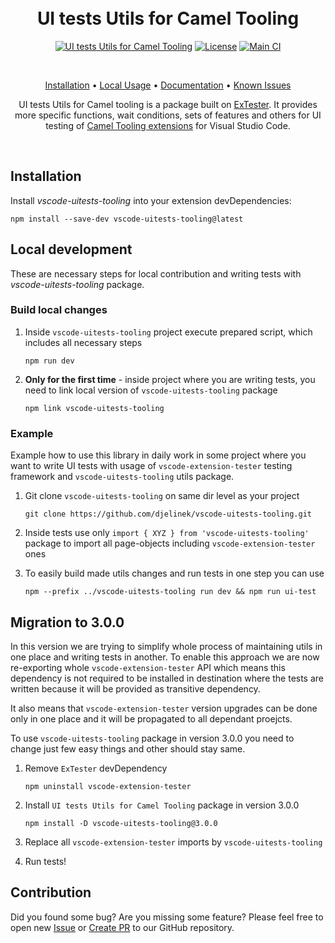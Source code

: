 <h1 align="center">
  <br>
  UI tests Utils for Camel Tooling
</h1>

<p align="center">
  <a href="https://www.npmjs.com/package/vscode-uitests-tooling"><img src="https://img.shields.io/npm/v/vscode-uitests-tooling?label=npmjs&color=orange&style=for-the-badge" alt="UI tests Utils for Camel Tooling"/></a>
  <a href="https://github.com/djelinek/vscode-uitests-tooling/blob/main/LICENSE"><img src="https://img.shields.io/badge/license-Apache%202-blue.svg?style=for-the-badge&logo=appveyor" alt="License"/></a>
  <a href="https://github.com/djelinek/vscode-uitests-tooling/actions/workflows/main.yml"><img src="https://img.shields.io/github/actions/workflow/status/djelinek/vscode-uitests-tooling/main.yml?label=Main%20CI&style=for-the-badge" alt="Main CI"></a>
</p><br/>

<p align="center">
  <a href="#installation">Installation</a> •
  <a href="#local-development">Local Usage</a> •
  <a href="https://github.com/redhat-developer/vscode-extension-tester/wiki/">Documentation</a> •
  <a href="https://github.com/redhat-developer/vscode-extension-tester/blob/main/KNOWN_ISSUES.md">Known Issues</a>
</p>

<p align="center">
UI tests Utils for Camel tooling is a package built on <a href="https://github.com/redhat-developer/vscode-extension-tester">ExTester</a>. It provides more specific functions, wait conditions, sets of features and others for UI testing of <a href="https://github.com/camel-tooling">Camel Tooling extensions</a> for Visual Studio Code.
</p><br/>

## Installation

Install _vscode-uitests-tooling_ into your extension devDependencies:

```nodejs
npm install --save-dev vscode-uitests-tooling@latest
```

## Local development

These are necessary steps for local contribution and writing tests with _vscode-uitests-tooling_ package.

### Build local changes

1. Inside `vscode-uitests-tooling` project execute prepared script, which includes all necessary steps

    ```nodejs
    npm run dev
    ```

2. **Only for the first time** - inside project where you are writing tests, you need to link local version of `vscode-uitests-tooling` package

   ```nodejs
   npm link vscode-uitests-tooling
   ```

### Example

Example how to use this library in daily work in some project where you want to write UI tests with usage of `vscode-extension-tester` testing framework and `vscode-uitests-tooling` utils package.

1. Git clone `vscode-uitests-tooling` on same dir level as your project

   ```git
   git clone https://github.com/djelinek/vscode-uitests-tooling.git
   ```

2. Inside tests use only `import { XYZ } from 'vscode-uitests-tooling'` package to import all page-objects including `vscode-extension-tester` ones

3. To easily build made utils changes and run tests in one step you can use

   ```nodejs
   npm --prefix ../vscode-uitests-tooling run dev && npm run ui-test
   ```

## Migration to 3.0.0

In this version we are trying to simplify whole process of maintaining utils in one place and writing tests in another. To enable this approach we are now re-exporting whole `vscode-extension-tester` API which means this dependency is not required to be installed in destination where the tests are written because it will be provided as transitive dependency.

It also means that `vscode-extension-tester` version upgrades can be done only in one place and it will be propagated to all dependant proejcts.

To use `vscode-uitests-tooling` package in version 3.0.0 you need to change just few easy things and other should stay same.

1. Remove `ExTester` devDependency

   ```nodejs
   npm uninstall vscode-extension-tester
   ```

2. Install `UI tests Utils for Camel Tooling` package in version 3.0.0

   ```nodejs
   npm install -D vscode-uitests-tooling@3.0.0
   ```

3. Replace all `vscode-extension-tester` imports by `vscode-uitests-tooling`
4. Run tests!

## Contribution

Did you found some bug? Are you missing some feature? Please feel free to open new [Issue](https://github.com/djelinek/vscode-uitests-tooling/issues) or [Create PR](https://github.com/djelinek/vscode-uitests-tooling/pulls) to our GitHub repository.
